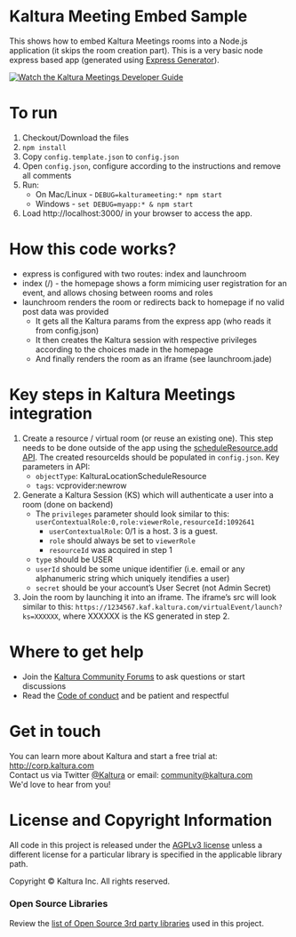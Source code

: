 # Kaltura Meeting Embed Sample

This shows how to embed Kaltura Meetings rooms into a Node.js application (it skips the room creation part).
This is a very basic node express based app (generated using [Express Generator](https://expressjs.com/en/starter/generator.html)).

[![Watch the Kaltura Meetings Developer Guide](https://cfvod.kaltura.com/p/2357341/sp/235734100/thumbnail/entry_id/1_un6d28q7/width/500/vid_sec/30/quality/100 "Watch the Kaltura Meetings Developer Guide")](https://pitch.kaltura-pitch.com/message/b68f06feaf6245816ec0c14f770ba97589c8f0c2a70d4cd038f2b2b94ed4)

# To run
1. Checkout/Download the files
1. `npm install`
1. Copy `config.template.json` to `config.json`
1. Open `config.json`, configure according to the instructions and remove all comments
1. Run:
   * On Mac/Linux - `DEBUG=kalturameeting:* npm start`
   * Windows - `set DEBUG=myapp:* & npm start`
1. Load http://localhost:3000/ in your browser to access the app.

# How this code works?
* express is configured with two routes: index and launchroom
* index (/) - the homepage shows a form mimicing user registration for an event, and allows chosing between rooms and roles
* launchroom renders the room or redirects back to homepage if no valid post data was provided
   * It gets all the Kaltura params from the express app (who reads it from config.json)
   * It then creates the Kaltura session with respective privileges according to the choices made in the homepage
   * And finally renders the room as an iframe (see launchroom.jade)

# Key steps in Kaltura Meetings integration
1. Create a resource / virtual room (or reuse an existing one). This step needs to be done outside of the app using the <a href="https://developer.kaltura.com/console/service/scheduleResource/action/add" target="_blank">scheduleResource.add API</a>. The created resourceIds should be populated in `config.json`. Key parameters in API:
   * `objectType`: KalturaLocationScheduleResource
   * `tags`: vcprovider:newrow
1. Generate a Kaltura Session (KS) which will authenticate a user into a room (done on backend)
   * The `privileges` parameter should look similar to this: `userContextualRole:0,role:viewerRole,resourceId:1092641`
      * `userContextualRole`: 0/1 is a host. 3 is a guest.
      * `role` should always be set to `viewerRole`
      * `resourceId` was acquired in step 1
   * `type` should be USER
   * `userId` should be some unique identifier (i.e. email or any alphanumeric string which uniquely itendifies a user)
   * `secret` should be your account’s User Secret (not Admin Secret)
1. Join the room by launching it into an iframe. The iframe’s src will look similar to this: `https://1234567.kaf.kaltura.com/virtualEvent/launch?ks=XXXXXX`, where XXXXXX is the KS generated in step 2.

# Where to get help
* Join the [Kaltura Community Forums](https://forum.kaltura.org/) to ask questions or start discussions
* Read the [Code of conduct](https://forum.kaltura.org/faq) and be patient and respectful

# Get in touch
You can learn more about Kaltura and start a free trial at: http://corp.kaltura.com    
Contact us via Twitter [@Kaltura](https://twitter.com/Kaltura) or email: community@kaltura.com  
We'd love to hear from you!

# License and Copyright Information
All code in this project is released under the [AGPLv3 license](http://www.gnu.org/licenses/agpl-3.0.html) unless a different license for a particular library is specified in the applicable library path.   

Copyright © Kaltura Inc. All rights reserved.

### Open Source Libraries
Review the [list of Open Source 3rd party libraries](open-source-libraries.md) used in this project.
